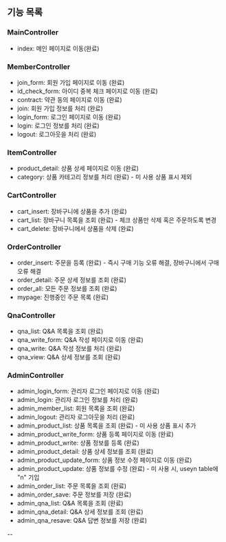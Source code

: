 ## 기능 목록

### MainController
- index: 메인 페이지로 이동(완료)

### MemberController
- join_form: 회원 가입 페이지로 이동 (완료)
- id_check_form: 아이디 중복 체크 페이지로 이동 (완료)
- contract: 약관 동의 페이지로 이동 (완료)
- join: 회원 가입 정보를 처리 (완료)
- login_form: 로그인 페이지로 이동 (완료)
- login: 로그인 정보를 처리 (완료)
- logout: 로그아웃을 처리 (완료)

### ItemController
- product_detail: 상품 상세 페이지로 이동 (완료)
- category: 상품 카테고리 정보를 처리 (완료) - 미 사용 상품 표시 제외

### CartController
- cart_insert: 장바구니에 상품을 추가 (완료)
- cart_list: 장바구니 목록을 조회 (완료) - 체크 상품만 삭제 혹은 주문하도록 변경
- cart_delete: 장바구니에서 상품을 삭제 (완료)

### OrderController
- order_insert: 주문을 등록 (완료) - 즉시 구매 기능 오류 해결, 장바구니에서 구매 오류 해결
- order_detail: 주문 상세 정보를 조회 (완료)
- order_all: 모든 주문 정보를 조회 (완료)
- mypage: 진행중인 주문 목록 (완료)

### QnaController
- qna_list: Q&A 목록을 조회 (완료)
- qna_write_form: Q&A 작성 페이지로 이동 (완료)
- qna_write: Q&A 작성 정보를 처리 (완료)
- qna_view: Q&A 상세 정보를 조회 (완료)

### AdminController
- admin_login_form: 관리자 로그인 페이지로 이동 (완료)
- admin_login: 관리자 로그인 정보를 처리 (완료)
- admin_member_list: 회원 목록을 조회 (완료)
- admin_logout: 관리자 로그아웃을 처리 (완료)
- admin_product_list: 상품 목록을 조회 (완료) - 미 사용 상품 표시 추가
- admin_product_write_form: 상품 등록 페이지로 이동 (완료)
- admin_product_write: 상품 정보를 등록 (완료)
- admin_product_detail: 상품 상세 정보를 조회 (완료)
- admin_product_update_form: 상품 정보 수정 페이지로 이동 (완료)
- admin_product_update: 상품 정보를 수정 (완료) - 미 사용 시, useyn table에 "n" 기입
- admin_order_list: 주문 목록을 조회 (완료)
- admin_order_save: 주문 정보를 저장 (완료)
- admin_qna_list: Q&A 목록을 조회  (완료)
- admin_qna_detail: Q&A 상세 정보를 조회  (완료)
- admin_qna_resave: Q&A 답변 정보를 저장 (완료)

--

